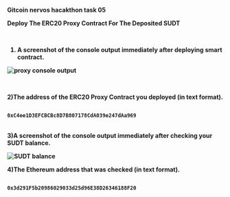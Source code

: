 <b>Gitcoin nervos hacakthon task 05

Deploy The ERC20 Proxy Contract For The Deposited SUDT

</br>


1) A screenshot of the console output immediately after deploying smart contract.

![proxy console output](https://github.com/tharunrai14/nervos-hackathon/blob/main/task05/proxycontract.jpg)

</br>


2)The address of the ERC20 Proxy Contract you deployed (in text format).

<code>
0xC4ee1D3EFCBCBc8D7B807178CdA039e247dAa969
</code>
</br>


3)A screenshot of the console output immediately after checking your SUDT balance.

![SUDT balance](
https://github.com/tharunrai14/nervos-hackathon/blob/main/task05/sudtbal.jpg)
</br>

4)The Ethereum address that was checked (in text format).

<code>
0x3d291F5b20986029033d25d96E38D26346188F20
</code>
</b>

